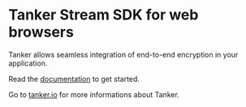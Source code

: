 # Tanker Stream SDK for web browsers

Tanker allows seamless integration of end-to-end encryption in your application.

Read the [documentation](https://tanker.io/docs/latest/) to get started.

Go to [tanker.io](https://tanker.io) for more informations about Tanker.
